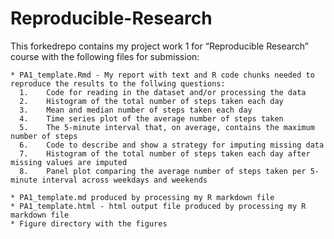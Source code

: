 # Reproducible-Research
This forkedrepo contains my project work 1 for “Reproducible Research” course with the following files for submission:

    * PA1_template.Rmd - My report with text and R code chunks needed to reproduce the results to the follwing questions:
      1.	Code for reading in the dataset and/or processing the data
      2.	Histogram of the total number of steps taken each day
      3.	Mean and median number of steps taken each day
      4.	Time series plot of the average number of steps taken
      5.	The 5-minute interval that, on average, contains the maximum number of steps
      6.	Code to describe and show a strategy for imputing missing data
      7.	Histogram of the total number of steps taken each day after missing values are imputed
      8.	Panel plot comparing the average number of steps taken per 5-minute interval across weekdays and weekends
    
    * PA1_template.md produced by processing my R markdown file
    * PA1_template.html - html output file produced by processing my R markdown file
    * Figure directory with the figures
